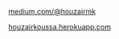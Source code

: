 [medium.com/@houzairmk](https://medium.com/@houzairmk)

[houzairkoussa.herokuapp.com](https://houzairkoussa.herokuapp.com/)
  
